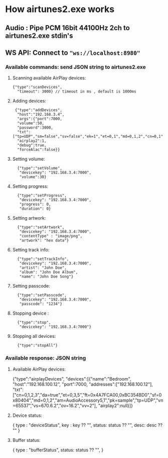 # How airtunes2.exe works

## **Audio : Pipe PCM 16bit 44100Hz 2ch to airtunes2.exe stdin's**

## **WS API: Connect to ```"ws://localhost:8980"```**

### **Available commands: send JSON string to airtunes2.exe**

1. Scanning available AirPlay devices:

       {"type":"scanDevices",
         "timeout": 3000} // timeout in ms , default is 1000ms

2. Adding devices:

        {"type":"addDevices",
         "host":"192.168.3.4",
         "args":{"port":7000,
         "volume":50,
         "password":3000,
         "txt":["tp=UDP","sm=false","sv=false","ek=1","et=0,1","md=0,1,2","cn=0,1","ch=2","ss=16","sr=44100","pw=false","vn=3","txtvers=1"],
         "airplay2":1,
         "debug":true,
         "forceAlac":false}}

3. Setting volume:

         {"type":"setVolume",
          "devicekey": "192.168.3.4:7000",
          "volume":30}

4. Setting progress:

         {"type":"setProgress",
          "devicekey": "192.168.3.4:7000",
          "progress": 0,
          "duration": 0}

5. Setting artwork:

         {"type":"setArtwork",
          "devicekey": "192.168.3.4:7000",
          "contentType" : "image/png",
          "artwork": "hex data"}

6. Setting track info:

         {"type":"setTrackInfo",
          "devicekey": "192.168.3.4:7000",
          "artist": "John Doe",
          "album": "John Doe Album",
          "name": "John Doe Song"}

7. Setting passcode:

         {"type":"setPasscode",
          "devicekey": "192.168.3.4:7000",
          "passcode": "1234"}

8. Stopping device :

         {"type":"stop",
          "devicekey": "192.168.3.4:7000"}


9. Stopping all devices:

         {"type":"stopAll"}

### **Available response: JSON string**

1. Available AirPlay devices:

    {"type":"airplayDevices",
    "devices":[{"name":"Bedroom",
    "host":"192.168.100.12",
    "port":7000,
    "addresses":["192.168.100.12"],
    "txt":["cn=0,1,2,3","da=true","et=0,3,5","ft=0x4A7FCA00,0xBC354BD0","sf=0x80404","md=0,1,2","am=AudioAccessory5,1","pk=sample","tp=UDP","vn=65537","vs=670.6.2","ov=16.2","vv=2"],
    "airplay2":null}]}

2. Device status:

      {
        type : "deviceStatus",
        key : key ?? "",
        status: status ?? "",
        desc: desc ?? ""
    }

3. Buffer status:

    {
        type : "bufferStatus",
        status: status ?? "",
    }
     